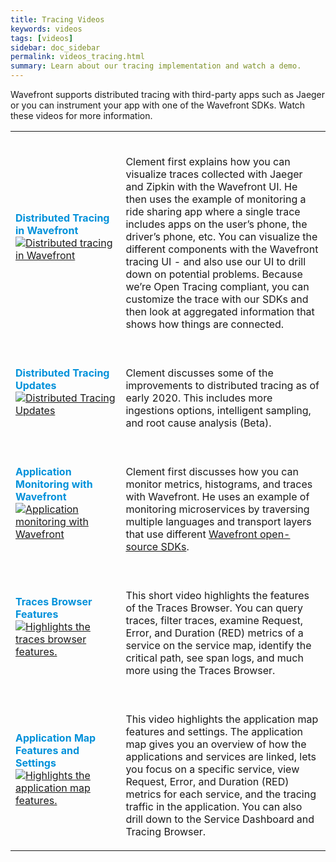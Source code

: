 ```yaml
---
title: Tracing Videos
keywords: videos
tags: [videos]
sidebar: doc_sidebar
permalink: videos_tracing.html
summary: Learn about our tracing implementation and watch a demo.
---
```

Wavefront supports distributed tracing with third-party apps such as Jaeger or you can instrument your app with one of the Wavefront SDKs. Watch these videos for more information.


<table style="width: 100%;">
<tbody>
<tr>
<td><strong><font color="#0091DA" size="3">Distributed Tracing in Wavefront</font></strong><br>
<a href="https://youtu.be/Z7mf_oZfcSE" target="_blank"><img src="/images/v_tracing.png"  alt="Distributed tracing in Wavefront"/></a></td>
<td><br>
<p>Clement first explains how you can visualize traces collected with Jaeger and Zipkin with the Wavefront UI. He then uses the example of monitoring a ride sharing app where a single trace includes apps on the user’s phone, the driver’s phone, etc. You can visualize the different components with the Wavefront tracing UI - and also use our UI to drill down on potential problems. Because we’re Open Tracing compliant, you can customize the trace with our SDKs and then look at aggregated information that shows how things are connected.  </p>
</td>
</tr>
<tr>
<td><strong><font color="#0091DA" size="3">Distributed Tracing Updates</font></strong><br>
<a href="https://youtu.be/SlROqypTUYk" target="_blank"><img src="/images/v_tracing_updates.png"  alt="Distributed Tracing Updates"/></a></td>
<td><br>
<p>Clement discusses some of the improvements to distributed tracing as of early 2020. This includes more ingestions options, intelligent sampling, and root cause analysis (Beta).</p>
</td>
</tr>
<tr>
<td width="35%"><strong><font color="#0091DA" size="3">Application Monitoring with Wavefront</font></strong><br><a href="https://youtu.be/56Ql2OQ2NLQ" target="_blank"><img src="/images/v_app_monitoring.png"  alt="Application monitoring with Wavefront"/></a></td>
<td width="65%"><br><p>Clement first discusses how you can monitor metrics, histograms, and traces with Wavefront. He uses an example of monitoring microservices by traversing multiple languages and transport layers that use different <a href="https://github.com/wavefrontHQ"> Wavefront open-source SDKs</a>.
</p> </td>
</tr>
<tr>
  <td><strong><font color="#0091DA" size="3"> Traces Browser Features</font></strong><br>
    <a href="https://bcove.video/3vaNJM7" target="_blank"><img src="/images/traces_browser_video_section.png" alt="Highlights the traces browser features."/></a></td>
  <td>
    <br>
    <p>
      This short video highlights the features of the Traces Browser. You can query traces, filter traces, examine Request, Error, and Duration (RED) metrics of a service on the service map, identify the critical path, see span logs, and much more using the Traces Browser.
    </p>
  </td>
</tr>
<tr>
  <td><strong><font color="#0091DA" size="3"> Application Map Features and Settings </font></strong><br>
    <a href="https://bcove.video/3oDxXaa" target="_blank"><img src="/images/application_map_video_section.png" alt="Highlights the application map features."/></a></td>
  <td>
    <br>
    <p>
      This video highlights the application map features and settings. The application map gives you an overview of how the applications and services are linked, lets you focus on a specific service, view Request, Error, and Duration (RED) metrics for each service, and the tracing traffic in the application. You can also drill down to the Service Dashboard and Tracing Browser.
    </p>
  </td>
</tr>
</tbody>
</table>
